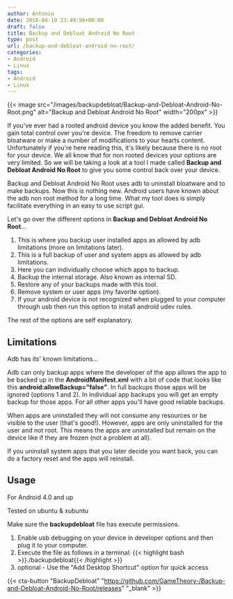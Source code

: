 ```yaml
---
author: Antonio
date: 2018-04-19 23:49:56+00:00
draft: false
title: Backup and Debloat Android No Root
type: post
url: /backup-and-debloat-android-no-root/
categories:
- Android
- Linux
tags:
- Android
- Linux
---
```


{{< image src="/images/backupdebloat/Backup-and-Debloat-Android-No-Root.png" alt="Backup and Debloat Android No Root" width="200px" >}}

If you've ever had a rooted android device you know the added benefit. You gain total control over you're device. The freedom to remove carrier bloatware or make a number of modifications to your hearts content. Unfortunately if you're here reading this, it's likely because there is no root for your device. We all know that for non rooted devices your options are very limited. So we will be taking a look at a tool I made called **Backup and Debloat Android No Root** to give you some control back over your device.

<!--more-->

Backup and Debloat Android No Root uses adb to uninstall bloatware and to make backups. Now this is nothing new. Android users have known about the adb non root method for a long time. What my tool does is simply facilitate everything in an easy to use script gui.

Let's go over the different options in **Backup and Debloat Android No Root**...

1. This is where you backup user installed apps as allowed by adb limitations (more on limitations later).
2. This is a full backup of user and system apps as allowed by adb limitations.
3. Here you can individually choose which apps to backup.
4. Backup the internal storage. Also known as internal SD.
5. Restore any of your backups made with this tool.
6. Remove system or user apps (my favorite option).
7. If your android device is not recognized when plugged to your computer through usb then run this option to install android udev rules.

The rest of the options are self explanatory.

## Limitations

Adb has its' known limitations...

Adb can only backup apps where the developer of the app allows the app to be backed up in the **AndroidManifest.xml** with a bit of code that looks like this **android:allowBackup="false"**. In full backups those apps will be ignored (options 1 and 2). In individual app backups you will get an empty backup for those apps. For all other apps you'll have good reliable backups.

When apps are uninstalled they will not consume any resources or be visible to the user (that's good!). However, apps are only uninstalled for the user and not root. This means the apps are uninstalled but remain on the device like if they are frozen (not a problem at all).

If you uninstall system apps that you later decide you want back, you can do a factory reset and the apps will reinstall.

## Usage

For Android 4.0 and up

Tested on ubuntu & xubuntu

Make sure the **backupdebloat** file has execute permissions.

1. Enable usb debugging on your device in developer options and then plug it to your computer.
2. Execute the file as follows in a terminal:
  {{< highlight bash >}}./backupdebloat{{< /highlight >}}
3. optional - Use the "Add Desktop Shortcut" option for quick access

{{< cta-button "BackupDebloat" "https://github.com/GameTheory-/Backup-and-Debloat-Android-No-Root/releases" "_blank" >}}
